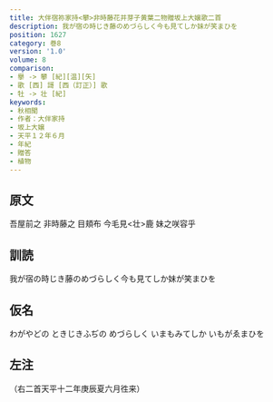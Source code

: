 ```yaml
---
title: 大伴宿祢家持<攀>非時藤花并芽子黄葉二物贈坂上大嬢歌二首
description: 我が宿の時じき藤のめづらしく今も見てしか妹が笑まひを
position: 1627
category: 巻8
version: '1.0'
volume: 8
comparison:
- 擧 -> 攀 [紀][温][矢]
- 歌 [西] 謌 [西（訂正）] 歌
- 牡 -> 壮 [紀]
keywords:
- 秋相聞
- 作者：大伴家持
- 坂上大嬢
- 天平１２年６月
- 年紀
- 贈答
- 植物
---
```


## 原文

吾屋前之 非時藤之 目頬布 今毛見<壮>鹿 妹之咲容乎

## 訓読

我が宿の時じき藤のめづらしく今も見てしか妹が笑まひを

## 仮名

わがやどの ときじきふぢの めづらしく いまもみてしか いもがゑまひを

## 左注

（右二首天平十二年庚辰夏六月徃来）
